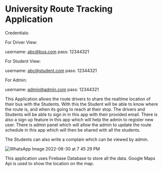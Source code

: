 # University Route Tracking Application

Credentials:

For Driver View:

username: abc@bus.com
pass: 12344321

For Student View:

username: abc@student.com
pass: 12344321

For Admin:

username: admin@admin.com
pass: 12344321

This Application allows the route drivers to share the realtime location of their bus with the Students. With this the Student will be able to know where the route is, and when its going to reach at their stop.
The drivers and Students will be able to sign in in this app with their provided email. There is also a sign up feature in this app which will help the admin to register new user.
There is admin panel which will allow the admin to update the route schedule in this app which will then be shared with all the students.

The Students can also write a complain which can be viewed by admin.

![WhatsApp Image 2022-06-30 at 7 45 29 PM](https://user-images.githubusercontent.com/68849516/177596998-6ff72816-f2cf-4e40-9a7d-4372103e79fc.jpeg)

This application uses Firebase Database to store all the data. Google Maps Api is used to show the location on the map.
